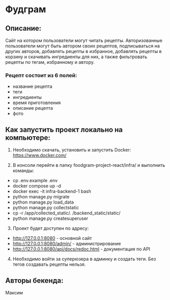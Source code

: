 # Фудграм

## Описание:

Сайт на котором пользователи могут читать рецепты. Авторизованные пользователи могут быть автором своих рецептов, подписываться на других авторов, добавлять рецепты в избранное, добавлять рецепты в корзину и скачивать ингредиенты для них, а также фильтровать рецепты по тегам, избранному и автору.

### Рецепт состоит из 6 полей:
- название рецепта
- теги
- ингредиенты
- время приготовления
- описание рецепта
- фото

## Как запустить проект локально на компьютере:

1. Необходимо скачать, установить и запустить Docker: https://www.docker.com/

2. В консоли перейти в папку foodgram-project-react/infra/ и выполнить команды:
- cp .env.example .env
- docker compose up -d
- docker exec -it infra-backend-1 bash
- python manage.py migrate
- python manage.py load_data
- python manage.py collectstatic
- cp -r /app/collected_static/. /backend_static/static/
- python manage.py createsuperuser

3. Проект будет доступен по адресу:
- http://127.0.0.1:8080 - основной сайт
- http://127.0.0.1:8080/admin/ - администрирование
- http://127.0.0.1:8080/api/docs/redoc.html - документация по API 

4. Необходимо войти за суперюзера в админку и создать теги. Без тегов создавать рецепты нельзя.


## Авторы бекенда:
Максим

